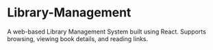 # Library-Management
A web-based Library Management System built using React. Supports browsing, viewing book details, and reading links.
